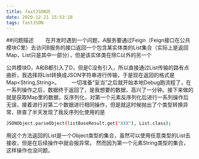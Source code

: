 ```yaml
---
title: fastJSON坑
date: 2020-12-21 15:53:18
tags: fastJSON
---
```


##问题描述
&ensp;&ensp;&ensp;&ensp;在开发时遇到一个问题，A服务要通过Feign（Feign接口在公共模块C里）去访问B服务的接口返回一个包含某实体类的List集合（实际上是返回Map，List只是其中一部分），但是该实体类在除C以外的另一个
<!-- more -->
公共模块D，A和B都引入了D，但是C没有引入，所以直接通过List传输的路有点曲折，我选择将List转换成JSON字符串进行传输，于是现在返回的格式是Map<String,String>。
&ensp;&ensp;&ensp;&ensp;一切准备“妥当”之后就开始本地Debug跑流程了，在一系列操作之后，数据终于返回了，是我想要的数据，高兴了一分钟。接下来做的就是获取Map里的数据，反序列化，对第一个元素反序列化后进行一系列操作后无误，接着进行对第二个数据进行相同操作，但是就这时候抛出了个类型转换异常，排查了半天发现了我反序列化使用的是
``` bash
JSONObject.parseObject(listBaseResult.get("XXX"), List.class);
```
用这个方法返回的List是一个Object类型的集合，虽然可以使用任意类型的List去接收，但是在后续操作中就会报异常。
然而因为第一个元素String类型的集合，这样操作也没问题。